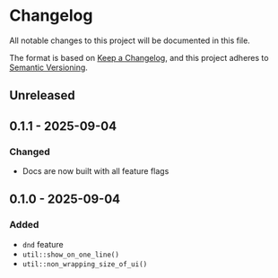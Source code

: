 # Changelog

All notable changes to this project will be documented in this file.

The format is based on [Keep a Changelog](https://keepachangelog.com/en/1.1.0/),
and this project adheres to [Semantic Versioning](https://semver.org/spec/v2.0.0.html).

## Unreleased

## 0.1.1 - 2025-09-04

### Changed

- Docs are now built with all feature flags

## 0.1.0 - 2025-09-04

### Added

- `dnd` feature
- `util::show_on_one_line()`
- `util::non_wrapping_size_of_ui()`
